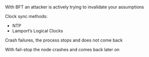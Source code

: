 With BFT an attacker is actively trying to invalidate your assumptions

Clock sync methods:

* NTP
* Lamport’s Logical Clocks



Crash failures, the process stops and does not come back

With fail-stop the node crashes and comes back later on



